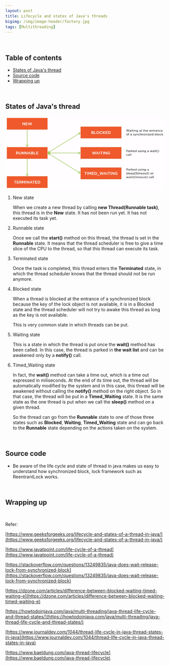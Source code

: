 ```yaml
---
layout: post
title: Lifecycle and states of Java's threads
bigimg: /img/image-header/factory.jpg
tags: [Multithreading]
---
```




<br>

## Table of contents
- [States of Java's thread](#states-of-java's-thread)
- [Source code](#source-code)
- [Wrapping up](#wrapping-up)

<br>

## States of Java's thread

![](../img/Java/Multithreading/thread-states/thread-states.png)

1. New state

    When we create a new thread by calling **new Thread(Runnable task)**, this thread is in the **New** state. It has not been run yet. It has not executed its task yet.

2. Runnable state

    Once we call the **start()** method on this thread, the thread is set in the **Runnable** state. It means that the thread scheduler is free to give a time slice of the CPU to the thread, so that this thread can execute its task.

3. Terminated state

    Once the task is completed, this thread enters the **Terminated** state, in which the thread scheduler knows that the thread should not be run anymore.

4. Blocked state

    When a thread is blocked at the entrance of a synchronized block because the key of the lock object is not available, it is in a Blocked state and the thread scheduler will not try to awake this thread as long as the key is not available.

    This is very common state in which threads can be put.

5. Waiting state

    This is a state in which the thread is put once the **wait()** method has been called. In this case, the thread is parked in **the wait list** and can be awakened only by a **notify()** call.

6. Timed_Waiting state

    In fact, the **wait()** method can take a time out, which is a time out expressed in miliseconds. At the end of its time out, the thread will be automatically modified by the system and in this case, this thread will be awakened without calling the **notify()** method on the right object. So in that case, the thread will be put in a **Timed_Waiting** state. It is the same state as the one thread is put when we call the **sleep()** method on a given thread.

    So the thread can go from the **Runnable** state to one of those three states such as **Blocked**, **Waiting**, **Timed_Waiting** state and can go back to the **Runnable** state depending on the actions taken on the system.

<br>

## Source code

- Be aware of the life cycle and state of thread in java makes us easy to understand how synchronized block, lock framework such as ReentrantLock works.


<br>

## Wrapping up






<br>

Refer:

[https://www.geeksforgeeks.org/lifecycle-and-states-of-a-thread-in-java/](https://www.geeksforgeeks.org/lifecycle-and-states-of-a-thread-in-java/)

[https://www.javatpoint.com/life-cycle-of-a-thread](https://www.javatpoint.com/life-cycle-of-a-thread)

[https://stackoverflow.com/questions/13249835/java-does-wait-release-lock-from-synchronized-block](https://stackoverflow.com/questions/13249835/java-does-wait-release-lock-from-synchronized-block)

[https://dzone.com/articles/difference-between-blocked-waiting-timed-waiting-e](https://dzone.com/articles/difference-between-blocked-waiting-timed-waiting-e)

[https://howtodoinjava.com/java/multi-threading/java-thread-life-cycle-and-thread-states/](https://howtodoinjava.com/java/multi-threading/java-thread-life-cycle-and-thread-states/)

[https://www.journaldev.com/1044/thread-life-cycle-in-java-thread-states-in-java](https://www.journaldev.com/1044/thread-life-cycle-in-java-thread-states-in-java)

[https://www.baeldung.com/java-thread-lifecycle](https://www.baeldung.com/java-thread-lifecycle)

